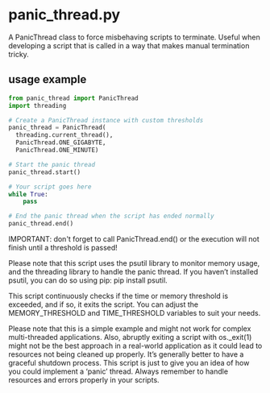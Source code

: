# panic_thread.py
A PanicThread class to force misbehaving scripts to terminate. Useful when developing a script that is called in a way that makes manual termination tricky.

## usage example
```python
from panic_thread import PanicThread
import threading

# Create a PanicThread instance with custom thresholds
panic_thread = PanicThread(
  threading.current_thread(),
  PanicThread.ONE_GIGABYTE,
  PanicThread.ONE_MINUTE)

# Start the panic thread
panic_thread.start()

# Your script goes here
while True:
    pass

# End the panic thread when the script has ended normally
panic_thread.end()
```

IMPORTANT: don't forget to call PanicThread.end() or the execution will not finish until a threshold is passed!

Please note that this script uses the psutil library to monitor memory usage, and the threading library to handle the panic thread. If you haven’t installed psutil, you can do so using pip: pip install psutil.

This script continuously checks if the time or memory threshold is exceeded, and if so, it exits the script. You can adjust the MEMORY_THRESHOLD and TIME_THRESHOLD variables to suit your needs.

Please note that this is a simple example and might not work for complex multi-threaded applications. Also, abruptly exiting a script with os._exit(1) might not be the best approach in a real-world application as it could lead to resources not being cleaned up properly. It’s generally better to have a graceful shutdown process. This script is just to give you an idea of how you could implement a ‘panic’ thread. Always remember to handle resources and errors properly in your scripts.
